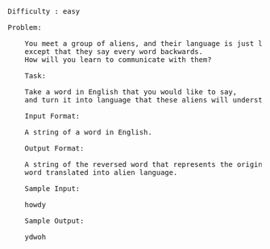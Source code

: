 <pre>
Difficulty : easy

Problem: 

	You meet a group of aliens, and their language is just like English 
	except that they say every word backwards. 
	How will you learn to communicate with them?

	Task: 

	Take a word in English that you would like to say, 
	and turn it into language that these aliens will understand.

	Input Format: 

	A string of a word in English.

	Output Format: 

	A string of the reversed word that represents the original 
	word translated into alien language.

	Sample Input: 

	howdy

	Sample Output: 

	ydwoh
 
 </pre>

